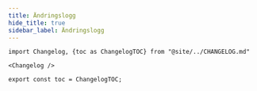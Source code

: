 ```yaml
---
title: Ändringslogg
hide_title: true
sidebar_label: Ändringslogg
---
```


```mdx-code-block
import Changelog, {toc as ChangelogTOC} from "@site/../CHANGELOG.md"

<Changelog />

export const toc = ChangelogTOC;
```
